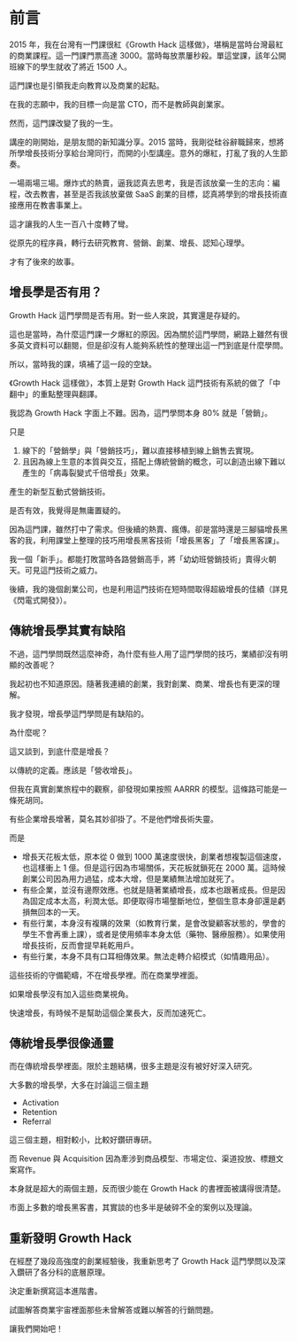 # 前言

2015 年，我在台灣有一門課很紅《Growth Hack 這樣做》，堪稱是當時台灣最紅的商業課程。這一門課門票高達 3000。當時每放票屢秒殺。單這堂課，該年公開班線下的學生就收了將近 1500 人。

這門課也是引領我走向教育以及商業的起點。

在我的志願中，我的目標一向是當 CTO，而不是教師與創業家。

然而，這門課改變了我的一生。

講座的剛開始，是朋友間的新知識分享。2015 當時，我剛從硅谷辭職歸來，想將所學增長技術分享給台灣同行，而開的小型講座。意外的爆紅，打亂了我的人生節奏。

一場兩場三場。爆炸式的熱賣，逼我認真去思考，我是否該放棄一生的志向：編程，改去教書，甚至是否我該放棄做 SaaS 創業的目標，認真將學到的增長技術直接應用在教書事業上。

這才讓我的人生一百八十度轉了彎。

從原先的程序員，轉行去研究教育、營銷、創業、增長、認知心理學。

才有了後來的故事。

## 增長學是否有用？

Growth Hack 這門學問是否有用。對一些人來說，其實還是存疑的。

這也是當時，為什麼這門課一夕爆紅的原因。因為關於這門學問，網路上雖然有很多英文資料可以翻閱，但是卻沒有人能夠系統性的整理出這一門到底是什麼學問。

所以，當時我的課，填補了這一段的空缺。


《Growth Hack 這樣做》，本質上是對 Growth Hack 這門技術有系統的做了「中翻中」的重點整理與翻譯。

我認為 Growth Hack 字面上不難。因為，這門學問本身 80% 就是「營銷」。

只是

1. 線下的「營銷學」與「營銷技巧」，難以直接移植到線上銷售去實現。
2. 且因為線上生意的本質與交互，搭配上傳統營銷的概念，可以創造出線下難以產生的「病毒裂變式千倍增長」效果。

產生的新型互動式營銷技術。

是否有效，我覺得是無庸置疑的。

因為這門課，雖然打中了需求。但後續的熱賣、瘋傳。卻是當時還是三腳貓增長黑客的我，利用課堂上整理的技巧用增長黑客技術「增長黑客」了「增長黑客課」。

我一個「新手」。都能打敗當時各路營銷高手，將「幼幼班營銷技術」賣得火朝天。可見這門技術之威力。

後續，我的幾個創業公司，也是利用這門技術在短時間取得超級增長的佳績（詳見《閃電式開發》）。

## 傳統增長學其實有缺陷

不過，這門學問既然這麼神奇，為什麼有些人用了這門學問的技巧，業績卻沒有明顯的改善呢？

我起初也不知道原因。隨著我連續的創業，我對創業、商業、增長也有更深的理解。

我才發現，增長學這門學問是有缺陷的。

為什麼呢？

這又談到，到底什麼是增長？

以傳統的定義。應該是「營收增長」。

但我在真實創業旅程中的觀察，卻發現如果按照 AARRR 的模型。這條路可能是一條死胡同。

有些企業增長增著，莫名其妙卻掛了。不是他們增長術失靈。

而是

* 增長天花板太低，原本從 0 做到 1000 萬速度很快，創業者想複製這個速度，也這樣衝上 1 億。但是這行因為市場關係，天花板就鎖死在 2000 萬。這時候創業公司因為用力過猛，成本大增，但是業績無法增加就死了。
* 有些企業，並沒有邊際效應。也就是隨著業績增長，成本也跟著成長。但是因為固定成本太高，利潤太低。即便取得市場壟斷地位，整個生意本身卻還是虧損無回本的一天。
* 有些行業，本身沒有複購的效果（如教育行業，是會改變顧客狀態的，學會的學生不會再重上課），或者是使用頻率本身太低（藥物、醫療服務）。如果使用增長技術，反而會提早耗乾用戶。
* 有些行業，本身不具有口耳相傳效果。無法走轉介紹模式（如情趣用品）。

這些技術的守備範疇，不在增長學裡。而在商業學裡面。

如果增長學沒有加入這些商業視角。

快速增長，有時候不是幫助這個企業長大，反而加速死亡。

## 傳統增長學很像通靈

而在傳統增長學裡面。限於主題結構，很多主題是沒有被好好深入研究。

大多數的增長學，大多在討論這三個主題

* Activation
* Retention
* Referral

這三個主題，相對較小，比較好鑽研專研。

而 Revenue 與 Acquisition 因為牽涉到商品模型、市場定位、渠道投放、標題文案寫作。

本身就是超大的兩個主題，反而很少能在 Growth Hack 的書裡面被講得很清楚。

市面上多數的增長黑客書，其實談的也多半是破碎不全的案例以及理論。

## 重新發明 Growth Hack

在經歷了幾段高強度的創業經驗後，我重新思考了 Growth Hack 這門學問以及深入鑽研了各分科的底層原理。

決定重新撰寫這本進階書。

試圖解答商業宇宙裡面那些未曾解答或難以解答的行銷問題。

讓我們開始吧！
